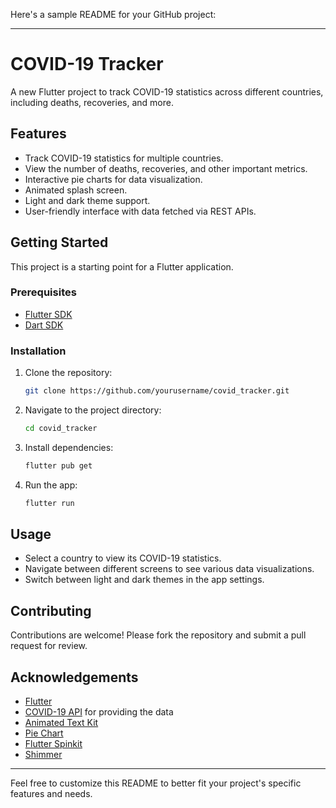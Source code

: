Here's a sample README for your GitHub project:

---

# COVID-19 Tracker

A new Flutter project to track COVID-19 statistics across different countries, including deaths, recoveries, and more.

## Features

- Track COVID-19 statistics for multiple countries.
- View the number of deaths, recoveries, and other important metrics.
- Interactive pie charts for data visualization.
- Animated splash screen.
- Light and dark theme support.
- User-friendly interface with data fetched via REST APIs.

## Getting Started

This project is a starting point for a Flutter application.

### Prerequisites

- [Flutter SDK](https://flutter.dev/docs/get-started/install)
- [Dart SDK](https://dart.dev/get-dart)

### Installation

1. Clone the repository:

   ```bash
   git clone https://github.com/yourusername/covid_tracker.git
   ```

2. Navigate to the project directory:

   ```bash
   cd covid_tracker
   ```

3. Install dependencies:

   ```bash
   flutter pub get
   ```

4. Run the app:

   ```bash
   flutter run
   ```

## Usage

- Select a country to view its COVID-19 statistics.
- Navigate between different screens to see various data visualizations.
- Switch between light and dark themes in the app settings.

## Contributing

Contributions are welcome! Please fork the repository and submit a pull request for review.


## Acknowledgements

- [Flutter](https://flutter.dev)
- [COVID-19 API](https://example.com) for providing the data
- [Animated Text Kit](https://pub.dev/packages/animated_text_kit)
- [Pie Chart](https://pub.dev/packages/pie_chart)
- [Flutter Spinkit](https://pub.dev/packages/flutter_spinkit)
- [Shimmer](https://pub.dev/packages/shimmer)

---

Feel free to customize this README to better fit your project's specific features and needs.
